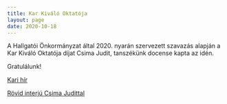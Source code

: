 ```yaml
---
title: Kar Kiváló Oktatója  
layout: page 
date: 2020-10-18
---
```



A Hallgatói Önkormányzat által 2020. nyarán szervezett szavazás alapján a Kar Kiváló Oktatója díjat Csima Judit, tanszékünk docense kapta az idén.

Gratulálunk!

[Kari hír](http://www.vik.bme.hu/hir/2649-a-kar-kivalo-oktatoja-2020)

[Rövid interjú Csima Judittal](https://www.youtube.com/watch?v=NCUdP26TbQE&list=PLFeECSARgCKjLOAZiFjDxX63rngt-DTCZ&index=2&t=167s)

